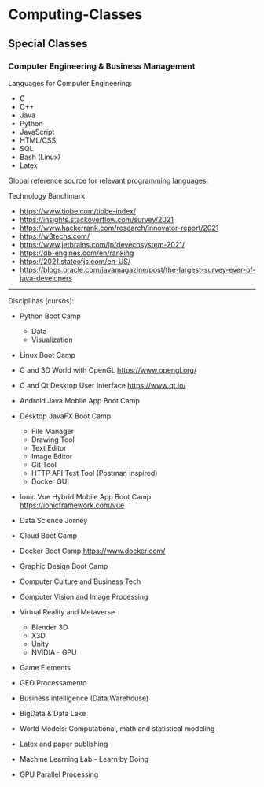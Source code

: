 # Computing-Classes
## Special Classes
### Computer Engineering & Business Management

Languages for Computer Engineering:

- C
- C++
- Java
- Python
- JavaScript
- HTML/CSS
- SQL
- Bash (Linux)
- Latex

Global reference source for relevant programming languages:

Technology Banchmark

  - https://www.tiobe.com/tiobe-index/
  - https://insights.stackoverflow.com/survey/2021
  - https://www.hackerrank.com/research/innovator-report/2021
  - https://w3techs.com/
  - https://www.jetbrains.com/lp/devecosystem-2021/
  - https://db-engines.com/en/ranking
  - https://2021.stateofjs.com/en-US/
  - https://blogs.oracle.com/javamagazine/post/the-largest-survey-ever-of-java-developers

---------------------

Disciplinas (cursos):

- Python Boot Camp
  - Data
  - Visualization

- Linux Boot Camp

- C and 3D World with OpenGL
  https://www.opengl.org/

- C and Qt Desktop User Interface
  https://www.qt.io/

- Android Java Mobile App Boot Camp

- Desktop JavaFX Boot Camp
  - File Manager
  - Drawing Tool
  - Text Editor
  - Image Editor
  - Git Tool
  - HTTP API Test Tool (Postman inspired)
  - Docker GUI 

- Ionic Vue Hybrid Mobile App Boot Camp
  https://ionicframework.com/vue

- Data Science Jorney

- Cloud Boot Camp

- Docker Boot Camp
  https://www.docker.com/

- Graphic Design Boot Camp

- Computer Culture and Business Tech

- Computer Vision and Image Processing

- Virtual Reality and Metaverse
  - Blender 3D
  - X3D
  - Unity
  - NVIDIA - GPU  

- Game Elements

- GEO Processamento

- Business intelligence (Data Warehouse)

- BigData & Data Lake

- World Models: Computational, math and statistical modeling

- Latex and paper publishing

- Machine Learning Lab - Learn by Doing

- GPU Parallel Processing
